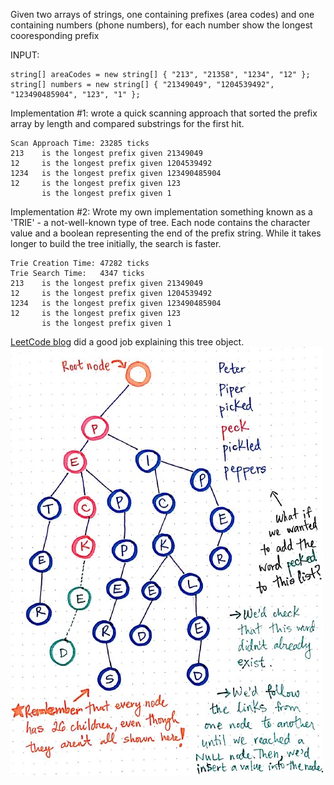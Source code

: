Given two arrays of strings, one containing prefixes (area codes) and one containing numbers (phone numbers), for each number show the longest cooresponding prefix

INPUT:
```
string[] areaCodes = new string[] { "213", "21358", "1234", "12" };
string[] numbers = new string[] { "21349049", "1204539492", "123490485904", "123", "1" };
```

Implementation #1: wrote a quick scanning approach that sorted the prefix array by length and compared substrings for the first hit.

```
Scan Approach Time: 23285 ticks
213    is the longest prefix given 21349049
12     is the longest prefix given 1204539492
1234   is the longest prefix given 123490485904
12     is the longest prefix given 123
       is the longest prefix given 1
```

Implementation #2: Wrote my own implementation something known as a 'TRIE' - a not-well-known type of tree. Each node contains the character value and a boolean representing the end of the prefix string. While it takes longer to build the tree initially, the search is faster. 

```
Trie Creation Time: 47282 ticks
Trie Search Time:   4347 ticks
213    is the longest prefix given 21349049
12     is the longest prefix given 1204539492
1234   is the longest prefix given 123490485904
12     is the longest prefix given 123
       is the longest prefix given 1
```

[LeetCode blog](https://leetcode.com/discuss/interview-question/394697/Twilio-or-OA-2019/355453) did a good job explaining this tree object.
![](trie.jpeg)